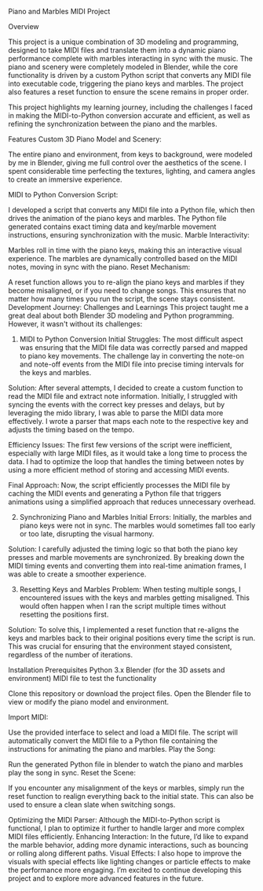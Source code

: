 Piano and Marbles MIDI Project

Overview

This project is a unique combination of 3D modeling and programming, designed to take MIDI files and translate them into a dynamic piano performance complete with marbles interacting in sync with the music. The piano and scenery were completely modeled in Blender, while the core functionality is driven by a custom Python script that converts any MIDI file into executable code, triggering the piano keys and marbles. The project also features a reset function to ensure the scene remains in proper order.

This project highlights my learning journey, including the challenges I faced in making the MIDI-to-Python conversion accurate and efficient, as well as refining the synchronization between the piano and the marbles.

Features
Custom 3D Piano Model and Scenery:

The entire piano and environment, from keys to background, were modeled by me in Blender, giving me full control over the aesthetics of the scene.
I spent considerable time perfecting the textures, lighting, and camera angles to create an immersive experience.

MIDI to Python Conversion Script:

I developed a script that converts any MIDI file into a Python file, which then drives the animation of the piano keys and marbles.
The Python file generated contains exact timing data and key/marble movement instructions, ensuring synchronization with the music.
Marble Interactivity:

Marbles roll in time with the piano keys, making this an interactive visual experience. The marbles are dynamically controlled based on the MIDI notes, moving in sync with the piano.
Reset Mechanism:

A reset function allows you to re-align the piano keys and marbles if they become misaligned, or if you need to change songs. This ensures that no matter how many times you run the script, the scene stays consistent.
Development Journey: Challenges and Learnings
This project taught me a great deal about both Blender 3D modeling and Python programming. However, it wasn't without its challenges:

1. MIDI to Python Conversion
Initial Struggles: The most difficult aspect was ensuring that the MIDI file data was correctly parsed and mapped to piano key movements. The challenge lay in converting the note-on and note-off events from the MIDI file into precise timing intervals for the keys and marbles.

Solution: After several attempts, I decided to create a custom function to read the MIDI file and extract note information. Initially, I struggled with syncing the events with the correct key presses and delays, but by leveraging the mido library, I was able to parse the MIDI data more effectively. I wrote a parser that maps each note to the respective key and adjusts the timing based on the tempo.

Efficiency Issues: The first few versions of the script were inefficient, especially with large MIDI files, as it would take a long time to process the data. I had to optimize the loop that handles the timing between notes by using a more efficient method of storing and accessing MIDI events.

Final Approach: Now, the script efficiently processes the MIDI file by caching the MIDI events and generating a Python file that triggers animations using a simplified approach that reduces unnecessary overhead.

2. Synchronizing Piano and Marbles
Initial Errors: Initially, the marbles and piano keys were not in sync. The marbles would sometimes fall too early or too late, disrupting the visual harmony.

Solution: I carefully adjusted the timing logic so that both the piano key presses and marble movements are synchronized. By breaking down the MIDI timing events and converting them into real-time animation frames, I was able to create a smoother experience.

3. Resetting Keys and Marbles
Problem: When testing multiple songs, I encountered issues with the keys and marbles getting misaligned. This would often happen when I ran the script multiple times without resetting the positions first.

Solution: To solve this, I implemented a reset function that re-aligns the keys and marbles back to their original positions every time the script is run. This was crucial for ensuring that the environment stayed consistent, regardless of the number of iterations.

Installation
Prerequisites
Python 3.x
Blender (for the 3D assets and environment)
MIDI file to test the functionality

Clone this repository or download the project files.
Open the Blender file to view or modify the piano model and environment.


Import MIDI:

Use the provided interface to select and load a MIDI file.
The script will automatically convert the MIDI file to a Python file containing the instructions for animating the piano and marbles.
Play the Song:

Run the generated Python file in blender to watch the piano and marbles play the song in sync.
Reset the Scene:

If you encounter any misalignment of the keys or marbles, simply run the reset function to realign everything back to the initial state.
This can also be used to ensure a clean slate when switching songs.


Optimizing the MIDI Parser: Although the MIDI-to-Python script is functional, I plan to optimize it further to handle larger and more complex MIDI files efficiently.
Enhancing Interaction: In the future, I’d like to expand the marble behavior, adding more dynamic interactions, such as bouncing or rolling along different paths.
Visual Effects: I also hope to improve the visuals with special effects like lighting changes or particle effects to make the performance more engaging.
I’m excited to continue developing this project and to explore more advanced features in the future.
